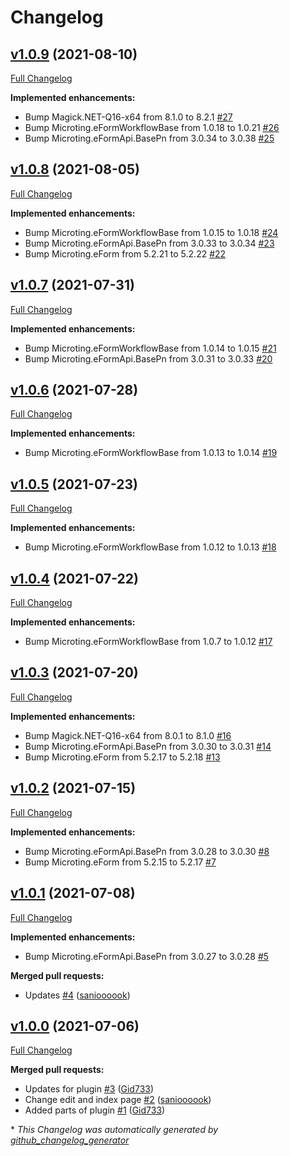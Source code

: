 # Changelog

## [v1.0.9](https://github.com/microting/eform-angular-workflow-plugin/tree/v1.0.9) (2021-08-10)

[Full Changelog](https://github.com/microting/eform-angular-workflow-plugin/compare/v1.0.8...v1.0.9)

**Implemented enhancements:**

- Bump Magick.NET-Q16-x64 from 8.1.0 to 8.2.1 [\#27](https://github.com/microting/eform-angular-workflow-plugin/issues/27)
- Bump Microting.eFormWorkflowBase from 1.0.18 to 1.0.21 [\#26](https://github.com/microting/eform-angular-workflow-plugin/issues/26)
- Bump Microting.eFormApi.BasePn from 3.0.34 to 3.0.38 [\#25](https://github.com/microting/eform-angular-workflow-plugin/issues/25)

## [v1.0.8](https://github.com/microting/eform-angular-workflow-plugin/tree/v1.0.8) (2021-08-05)

[Full Changelog](https://github.com/microting/eform-angular-workflow-plugin/compare/v1.0.7...v1.0.8)

**Implemented enhancements:**

- Bump Microting.eFormWorkflowBase from 1.0.15 to 1.0.18 [\#24](https://github.com/microting/eform-angular-workflow-plugin/issues/24)
- Bump Microting.eFormApi.BasePn from 3.0.33 to 3.0.34 [\#23](https://github.com/microting/eform-angular-workflow-plugin/issues/23)
- Bump Microting.eForm from 5.2.21 to 5.2.22 [\#22](https://github.com/microting/eform-angular-workflow-plugin/issues/22)

## [v1.0.7](https://github.com/microting/eform-angular-workflow-plugin/tree/v1.0.7) (2021-07-31)

[Full Changelog](https://github.com/microting/eform-angular-workflow-plugin/compare/v1.0.6...v1.0.7)

**Implemented enhancements:**

- Bump Microting.eFormWorkflowBase from 1.0.14 to 1.0.15 [\#21](https://github.com/microting/eform-angular-workflow-plugin/issues/21)
- Bump Microting.eFormApi.BasePn from 3.0.31 to 3.0.33 [\#20](https://github.com/microting/eform-angular-workflow-plugin/issues/20)

## [v1.0.6](https://github.com/microting/eform-angular-workflow-plugin/tree/v1.0.6) (2021-07-28)

[Full Changelog](https://github.com/microting/eform-angular-workflow-plugin/compare/v1.0.5...v1.0.6)

**Implemented enhancements:**

- Bump Microting.eFormWorkflowBase from 1.0.13 to 1.0.14 [\#19](https://github.com/microting/eform-angular-workflow-plugin/issues/19)

## [v1.0.5](https://github.com/microting/eform-angular-workflow-plugin/tree/v1.0.5) (2021-07-23)

[Full Changelog](https://github.com/microting/eform-angular-workflow-plugin/compare/v1.0.4...v1.0.5)

**Implemented enhancements:**

- Bump Microting.eFormWorkflowBase from 1.0.12 to 1.0.13 [\#18](https://github.com/microting/eform-angular-workflow-plugin/issues/18)

## [v1.0.4](https://github.com/microting/eform-angular-workflow-plugin/tree/v1.0.4) (2021-07-22)

[Full Changelog](https://github.com/microting/eform-angular-workflow-plugin/compare/v1.0.3...v1.0.4)

**Implemented enhancements:**

- Bump Microting.eFormWorkflowBase from 1.0.7 to 1.0.12 [\#17](https://github.com/microting/eform-angular-workflow-plugin/issues/17)

## [v1.0.3](https://github.com/microting/eform-angular-workflow-plugin/tree/v1.0.3) (2021-07-20)

[Full Changelog](https://github.com/microting/eform-angular-workflow-plugin/compare/v1.0.2...v1.0.3)

**Implemented enhancements:**

- Bump Magick.NET-Q16-x64 from 8.0.1 to 8.1.0 [\#16](https://github.com/microting/eform-angular-workflow-plugin/issues/16)
- Bump Microting.eFormApi.BasePn from 3.0.30 to 3.0.31 [\#14](https://github.com/microting/eform-angular-workflow-plugin/issues/14)
- Bump Microting.eForm from 5.2.17 to 5.2.18 [\#13](https://github.com/microting/eform-angular-workflow-plugin/issues/13)

## [v1.0.2](https://github.com/microting/eform-angular-workflow-plugin/tree/v1.0.2) (2021-07-15)

[Full Changelog](https://github.com/microting/eform-angular-workflow-plugin/compare/v1.0.1...v1.0.2)

**Implemented enhancements:**

- Bump Microting.eFormApi.BasePn from 3.0.28 to 3.0.30 [\#8](https://github.com/microting/eform-angular-workflow-plugin/issues/8)
- Bump Microting.eForm from 5.2.15 to 5.2.17 [\#7](https://github.com/microting/eform-angular-workflow-plugin/issues/7)

## [v1.0.1](https://github.com/microting/eform-angular-workflow-plugin/tree/v1.0.1) (2021-07-08)

[Full Changelog](https://github.com/microting/eform-angular-workflow-plugin/compare/v1.0.0...v1.0.1)

**Implemented enhancements:**

- Bump Microting.eFormApi.BasePn from 3.0.27 to 3.0.28 [\#5](https://github.com/microting/eform-angular-workflow-plugin/issues/5)

**Merged pull requests:**

- Updates [\#4](https://github.com/microting/eform-angular-workflow-plugin/pull/4) ([sanioooook](https://github.com/sanioooook))

## [v1.0.0](https://github.com/microting/eform-angular-workflow-plugin/tree/v1.0.0) (2021-07-06)

[Full Changelog](https://github.com/microting/eform-angular-workflow-plugin/compare/9abce4bcb76319fcaf9877586f9e4c05c612a1ef...v1.0.0)

**Merged pull requests:**

- Updates for plugin [\#3](https://github.com/microting/eform-angular-workflow-plugin/pull/3) ([Gid733](https://github.com/Gid733))
- Change edit and index page [\#2](https://github.com/microting/eform-angular-workflow-plugin/pull/2) ([sanioooook](https://github.com/sanioooook))
- Added parts of plugin [\#1](https://github.com/microting/eform-angular-workflow-plugin/pull/1) ([Gid733](https://github.com/Gid733))



\* *This Changelog was automatically generated by [github_changelog_generator](https://github.com/github-changelog-generator/github-changelog-generator)*
